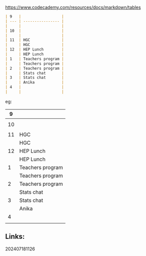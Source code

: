 
https://www.codecademy.com/resources/docs/markdown/tables

```md
| 9   |                  |
| --- | ---------------- |
|     |                  |
| 10  |                  |
|     |                  |
| 11  | HGC              |
|     | HGC              |
| 12  | HEP Lunch        |
|     | HEP Lunch        |
| 1   | Teachers program |
|     | Teachers program |
| 2   | Teachers program |
|     | Stats chat       |
| 3   | Stats chat       |
|     | Anika            |
| 4   |                  |
|     |                  |
```

eg: 

| 9   |                  |
| --- | ---------------- |
|     |                  |
| 10  |                  |
|     |                  |
| 11  | HGC              |
|     | HGC              |
| 12  | HEP Lunch        |
|     | HEP Lunch        |
| 1   | Teachers program |
|     | Teachers program |
| 2   | Teachers program |
|     | Stats chat       |
| 3   | Stats chat       |
|     | Anika            |
| 4   |                  |
|     |                  |




## Links: 



202407181126
